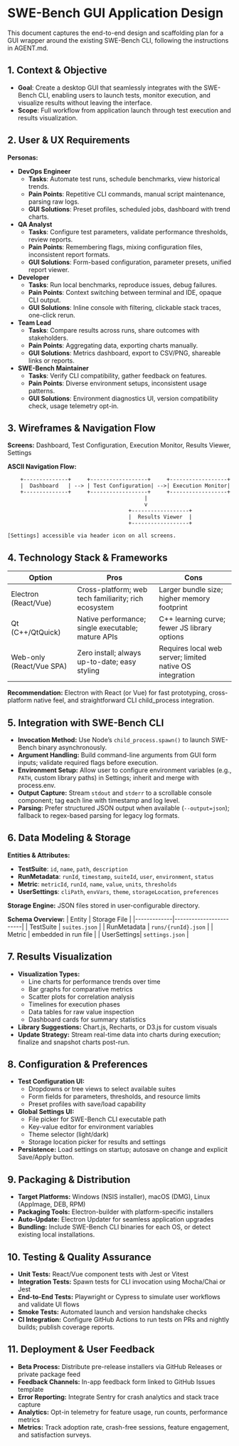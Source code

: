 # SWE-Bench GUI Application Design

This document captures the end-to-end design and scaffolding plan for a GUI wrapper around the existing SWE-Bench CLI, following the instructions in AGENT.md.

## 1. Context & Objective

- **Goal**: Create a desktop GUI that seamlessly integrates with the SWE-Bench CLI, enabling users to launch tests, monitor execution, and visualize results without leaving the interface.
- **Scope**: Full workflow from application launch through test execution and results visualization.

## 2. User & UX Requirements

**Personas:**
- **DevOps Engineer**
  - **Tasks**: Automate test runs, schedule benchmarks, view historical trends.
  - **Pain Points**: Repetitive CLI commands, manual script maintenance, parsing raw logs.
  - **GUI Solutions**: Preset profiles, scheduled jobs, dashboard with trend charts.
- **QA Analyst**
  - **Tasks**: Configure test parameters, validate performance thresholds, review reports.
  - **Pain Points**: Remembering flags, mixing configuration files, inconsistent report formats.
  - **GUI Solutions**: Form-based configuration, parameter presets, unified report viewer.
- **Developer**
  - **Tasks**: Run local benchmarks, reproduce issues, debug failures.
  - **Pain Points**: Context switching between terminal and IDE, opaque CLI output.
  - **GUI Solutions**: Inline console with filtering, clickable stack traces, one-click rerun.
- **Team Lead**
  - **Tasks**: Compare results across runs, share outcomes with stakeholders.
  - **Pain Points**: Aggregating data, exporting charts manually.
  - **GUI Solutions**: Metrics dashboard, export to CSV/PNG, shareable links or reports.
- **SWE-Bench Maintainer**
  - **Tasks**: Verify CLI compatibility, gather feedback on features.
  - **Pain Points**: Diverse environment setups, inconsistent usage patterns.
  - **GUI Solutions**: Environment diagnostics UI, version compatibility check, usage telemetry opt-in.

## 3. Wireframes & Navigation Flow

**Screens:** Dashboard, Test Configuration, Execution Monitor, Results Viewer, Settings

**ASCII Navigation Flow:**

```
    +--------------+     +------------------+     +------------------+
    |  Dashboard   | --> | Test Configuration| -->| Execution Monitor|
    +--------------+     +------------------+     +------------------+
                                           |
                                           v
                                      +------------------+
                                      |  Results Viewer  |
                                      +------------------+

[Settings] accessible via header icon on all screens.
```

## 4. Technology Stack & Frameworks

| Option                    | Pros                                              | Cons                                         |
|---------------------------|---------------------------------------------------|----------------------------------------------|
| Electron (React/Vue)      | Cross-platform; web tech familiarity; rich ecosystem| Larger bundle size; higher memory footprint   |
| Qt (C++/QtQuick)          | Native performance; single executable; mature APIs | C++ learning curve; fewer JS library options  |
| Web-only (React/Vue SPA)  | Zero install; always up-to-date; easy styling      | Requires local web server; limited native OS integration |

**Recommendation:** Electron with React (or Vue) for fast prototyping, cross-platform native feel, and straightforward CLI child_process integration.

## 5. Integration with SWE-Bench CLI

- **Invocation Method:** Use Node’s `child_process.spawn()` to launch SWE-Bench binary asynchronously.
- **Argument Handling:** Build command-line arguments from GUI form inputs; validate required flags before execution.
- **Environment Setup:** Allow user to configure environment variables (e.g., `PATH`, custom library paths) in Settings; inherit and merge with process.env.
- **Output Capture:** Stream `stdout` and `stderr` to a scrollable console component; tag each line with timestamp and log level.
- **Parsing:** Prefer structured JSON output when available (`--output=json`); fallback to regex-based parsing for legacy log formats.

## 6. Data Modeling & Storage

**Entities & Attributes:**
- **TestSuite**: `id`, `name`, `path`, `description`
- **RunMetadata**: `runId`, `timestamp`, `suiteId`, `user`, `environment`, `status`
- **Metric**: `metricId`, `runId`, `name`, `value`, `units`, `thresholds`
- **UserSettings**: `cliPath`, `envVars`, `theme`, `storageLocation`, `preferences`

**Storage Engine:** JSON files stored in user-configurable directory.

**Schema Overview:**
| Entity      | Storage File           |
|-------------|------------------------|
| TestSuite   | `suites.json`          |
| RunMetadata | `runs/{runId}.json`    |
| Metric      | embedded in run file   |
| UserSettings| `settings.json`        |

## 7. Results Visualization

- **Visualization Types:**
  - Line charts for performance trends over time
  - Bar graphs for comparative metrics
  - Scatter plots for correlation analysis
  - Timelines for execution phases
  - Data tables for raw value inspection
  - Dashboard cards for summary statistics
- **Library Suggestions:** Chart.js, Recharts, or D3.js for custom visuals
- **Update Strategy:** Stream real-time data into charts during execution; finalize and snapshot charts post-run.

## 8. Configuration & Preferences

- **Test Configuration UI:**
  - Dropdowns or tree views to select available suites
  - Form fields for parameters, thresholds, and resource limits
  - Preset profiles with save/load capability
- **Global Settings UI:**
  - File picker for SWE-Bench CLI executable path
  - Key-value editor for environment variables
  - Theme selector (light/dark)
  - Storage location picker for results and settings
- **Persistence:** Load settings on startup; autosave on change and explicit Save/Apply button.

## 9. Packaging & Distribution

- **Target Platforms:** Windows (NSIS installer), macOS (DMG), Linux (AppImage, DEB, RPM)
- **Packaging Tools:** Electron-builder with platform-specific installers
- **Auto-Update:** Electron Updater for seamless application upgrades
- **Bundling:** Include SWE-Bench CLI binaries for each OS, or detect existing local installations.

## 10. Testing & Quality Assurance

- **Unit Tests:** React/Vue component tests with Jest or Vitest
- **Integration Tests:** Spawn tests for CLI invocation using Mocha/Chai or Jest
- **End-to-End Tests:** Playwright or Cypress to simulate user workflows and validate UI flows
- **Smoke Tests:** Automated launch and version handshake checks
- **CI Integration:** Configure GitHub Actions to run tests on PRs and nightly builds; publish coverage reports.

## 11. Deployment & User Feedback

- **Beta Process:** Distribute pre-release installers via GitHub Releases or private package feed
- **Feedback Channels:** In-app feedback form linked to GitHub Issues template
- **Error Reporting:** Integrate Sentry for crash analytics and stack trace capture
- **Analytics:** Opt-in telemetry for feature usage, run counts, performance metrics
- **Metrics:** Track adoption rate, crash-free sessions, feature engagement, and satisfaction surveys.